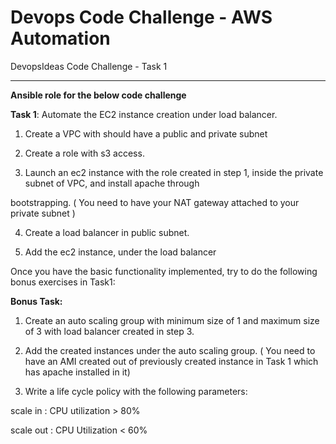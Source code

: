 # Devops Code Challenge - AWS Automation
DevopsIdeas Code Challenge - Task 1

----------


**Ansible role for the below code challenge**

**Task 1**: Automate the EC2 instance creation under load balancer.

1. Create a VPC with should have a public and private subnet

2. Create a role with s3 access.

3. Launch an ec2 instance with the role created in step 1, inside the private subnet of VPC, and install apache through

bootstrapping. ( You need to have your NAT gateway attached to your private subnet )

4. Create a load balancer in public subnet.

5. Add the ec2 instance, under the load balancer


Once you have the basic functionality implemented, try to do the following bonus exercises in Task1:


**Bonus Task:**

1. Create an auto scaling group with minimum size of 1 and maximum size of 3 with load balancer created in step 3.

2. Add the created instances under the auto scaling group. ( You need to have an AMI created out of previously created instance in Task 1 which has apache installed in it)

3. Write a life cycle policy with the following parameters:

scale in : CPU utilization > 80%

scale out : CPU Utilization < 60%


